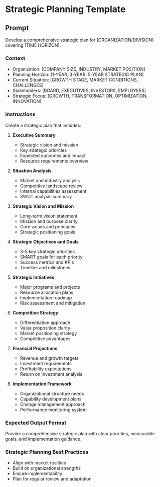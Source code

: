 # Strategic Planning Template

## Prompt
Develop a comprehensive strategic plan for [ORGANIZATION/DIVISION] covering [TIME HORIZON].

### Context
- Organization: [COMPANY SIZE, INDUSTRY, MARKET POSITION]
- Planning Horizon: [1-YEAR, 3-YEAR, 5-YEAR STRATEGIC PLAN]
- Current Situation: [GROWTH STAGE, MARKET CONDITIONS, CHALLENGES]
- Stakeholders: [BOARD, EXECUTIVES, INVESTORS, EMPLOYEES]
- Strategic Focus: [GROWTH, TRANSFORMATION, OPTIMIZATION, INNOVATION]

### Instructions
Create a strategic plan that includes:

1. **Executive Summary**
   - Strategic vision and mission
   - Key strategic priorities
   - Expected outcomes and impact
   - Resource requirements overview

2. **Situation Analysis**
   - Market and industry analysis
   - Competitive landscape review
   - Internal capabilities assessment
   - SWOT analysis summary

3. **Strategic Vision and Mission**
   - Long-term vision statement
   - Mission and purpose clarity
   - Core values and principles
   - Strategic positioning goals

4. **Strategic Objectives and Goals**
   - 3-5 key strategic priorities
   - SMART goals for each priority
   - Success metrics and KPIs
   - Timeline and milestones

5. **Strategic Initiatives**
   - Major programs and projects
   - Resource allocation plans
   - Implementation roadmap
   - Risk assessment and mitigation

6. **Competitive Strategy**
   - Differentiation approach
   - Value proposition clarity
   - Market positioning strategy
   - Competitive advantages

7. **Financial Projections**
   - Revenue and growth targets
   - Investment requirements
   - Profitability expectations
   - Return on investment analysis

8. **Implementation Framework**
   - Organizational structure needs
   - Capability development plans
   - Change management approach
   - Performance monitoring system

### Expected Output Format
Provide a comprehensive strategic plan with clear priorities, measurable goals, and implementation guidance.

### Strategic Planning Best Practices
- Align with market realities
- Build on organizational strengths
- Ensure implementability
- Plan for regular review and adaptation